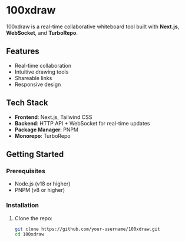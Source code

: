 # 100xdraw

100xdraw is a real-time collaborative whiteboard tool built with **Next.js**, **WebSocket**, and **TurboRepo**.

## Features

- Real-time collaboration
- Intuitive drawing tools
- Shareable links
- Responsive design

## Tech Stack

- **Frontend**: Next.js, Tailwind CSS
- **Backend**: HTTP API + WebSocket for real-time updates
- **Package Manager**: PNPM
- **Monorepo**: TurboRepo

## Getting Started

### Prerequisites

- Node.js (v18 or higher)
- PNPM (v8 or higher)

### Installation

1. Clone the repo:
   ```bash
   git clone https://github.com/your-username/100xdraw.git
   cd 100xdraw
   ```
